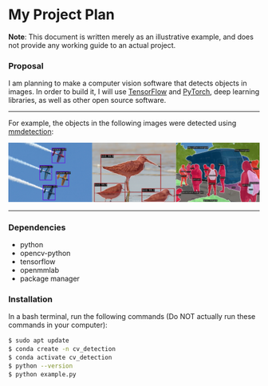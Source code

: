 # My Project Plan

**Note**: This document is written merely as an illustrative example, and does not provide any working guide to an actual project.

### Proposal
I am planning to make a computer vision software that detects objects in images.
In order to build it, I will use [TensorFlow](https://www.tensorflow.org) and [PyTorch](https://pytorch.org), deep learning libraries, as well as other open source software.

---

For example, the objects in the following images were detected using [mmdetection](https://github.com/open-mmlab/mmdetection?tab=readme-ov-file):


<p align = "center">
  <img src="0922.png" alt="0922" width="600"/>
 
</p>

---

### Dependencies
- python
- opencv-python
- tensorflow
- openmmlab
- package manager

### Installation
In a bash terminal, run the following commands (Do NOT actually run these commands in your computer):
```bash
$ sudo apt update
$ conda create -n cv_detection
$ conda activate cv_detection
$ python --version
$ python example.py
